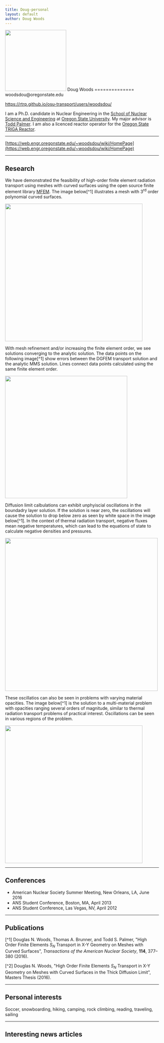 ```yaml
---
title: Doug-personal
layout: default
author: Doug Woods
---
```

<img src="https://github.com/rtrp/osu-transport/blob/woods-edits/users/woodsdou/images/11541011_10154096689326002_8621302457130562662_n.jpg" width="200">
Doug Woods
==============
woodsdou@oregonstate.edu

https://rtrp.github.io/osu-transport/users/woodsdou/

I am a Ph.D. candidate in Nuclear Engineering in the [School of Nuclear Science and Engineering](https://ne.oregonstate.edu) at [Oregon State University](https://oregonstate.edu). My major advisor is [Todd Palmer](https://rtrp.github.io/osu-transport/palmerts/). I am also a licenced reactor operator for the [Oregon State TRIGA Reactor](http://radiationcenter.oregonstate.edu/oregon-state-triga-reactor-0).

***

[https://web.engr.oregonstate.edu/~woodsdou/wiki/HomePage](https://web.engr.oregonstate.edu/~woodsdou/wiki/HomePage)

***

## Research

We have demonstrated the feasibility of high-order finite element radiation transport using meshes with curved surfaces using the open source finite element library [MFEM](https://mfem.org). The image below[^1] illustrates a mesh with 3<sup>rd</sup> order polynomial curved surfaces.

<img src="https://github.com/rtrp/osu-transport/blob/woods-edits/users/woodsdou/images/AdamsDiff2DwMeshBlue.png" width="450">

With mesh refinement and/or increasing the finite element order, we see solutions converging to the analytic solution. The data points on the following image[^1] show errors between the DGFEM transport solution and the analytic MMS solution. Lines connect data points calculated using the same finite element order.

<img src="https://github.com/rtrp/osu-transport/blob/woods-edits/users/woodsdou/images/plotConvergenceRates_15.png" width="400">

Diffusion limit calbulations can exhibit unphyiscial oscillations in the boundadry layer solution. If the solution is near zero, the oscillations will cause the solution to drop below zero as seen by white space in the image below[^1]. In the context of thermal radiation transport, negative fluxes mean negative temperatures, which can lead to the equations of state to calculate negative densities and pressures.

<img src="https://github.com/rtrp/osu-transport/blob/woods-edits/users/woodsdou/images/TP1Log.png" width="500">

These oscillatios can also be seen in problems with varying material opacities. The image below[^1] is the solution to a multi-material problem with opacities ranging several orders of magnitude, similar to thermal radiation transport problems of practical interest. Oscillations can be seen in various regions of the problem.

<img src="https://github.com/rtrp/osu-transport/blob/woods-edits/users/woodsdou/images/TP3.png" width="450">

***

## Conferences
* American Nuclear Society Summer Meeting, New Orleans, LA, June 2016
* ANS Student Conference, Boston, MA, April 2013
* ANS Student Conference, Las Vegas, NV, April 2012

***

## Publications
[^1] Douglas N. Woods, Thomas A. Brunner, and Todd S. Palmer, "High Order Finite Elements *S<sub>N</sub>* Transport in X-Y Geometry on Meshes with Curved Surfaces", *Transactions of the American Nuclear Society*, **114**, 377–380 (2016).

[^2] Douglas N. Woods, "High Order Finite Elements *S<sub>N</sub>* Transport in X-Y Geometry on Meshes with Curved Surfaces in the Thick Diffusion Limit", Masters Thesis (2016).

***

## Personal interests
Soccer, snowboarding, hiking, camping, rock climbing, reading, traveling, sailing

***

## Interesting news articles
